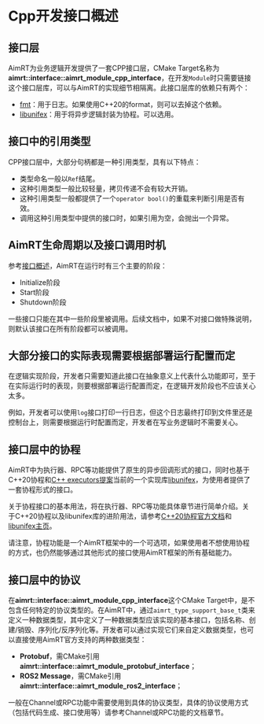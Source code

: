 # Cpp开发接口概述


## 接口层

AimRT为业务逻辑开发提供了一套CPP接口层，CMake Target名称为 **aimrt::interface::aimrt_module_cpp_interface**，在开发`Module`时只需要链接这个接口层库，可以与AimRT的实现细节相隔离。此接口层库的依赖只有两个：
- [fmt](https://github.com/fmtlib/fmt)：用于日志。如果使用C++20的format，则可以去掉这个依赖。
- [libunifex](https://github.com/facebookexperimental/libunifex)：用于将异步逻辑封装为协程。可以选用。


## 接口中的引用类型

CPP接口层中，大部分句柄都是一种引用类型，具有以下特点：
- 类型命名一般以`Ref`结尾。
- 这种引用类型一般比较轻量，拷贝传递不会有较大开销。
- 这种引用类型一般都提供了一个`operator bool()`的重载来判断引用是否有效。
- 调用这种引用类型中提供的接口时，如果引用为空，会抛出一个异常。

## AimRT生命周期以及接口调用时机


参考[接口概述](../interface/interface.md)，AimRT在运行时有三个主要的阶段：
- Initialize阶段
- Start阶段
- Shutdown阶段

一些接口只能在其中一些阶段里被调用。后续文档中，如果不对接口做特殊说明，则默认该接口在所有阶段都可以被调用。


## 大部分接口的实际表现需要根据部署运行配置而定

在逻辑实现阶段，开发者只需要知道此接口在抽象意义上代表什么功能即可，至于在实际运行时的表现，则要根据部署运行配置而定，在逻辑开发阶段也不应该关心太多。

例如，开发者可以使用`log`接口打印一行日志，但这个日志最终打印到文件里还是控制台上，则需要根据运行时配置而定，开发者在写业务逻辑时不需要关心。


## 接口层中的协程

AimRT中为执行器、RPC等功能提供了原生的异步回调形式的接口，同时也基于C++20协程和[C++ executors提案](https://www.open-std.org/jtc1/sc22/wg21/docs/papers/2020/p0443r14.html)当前的一个实现库[libunifex](https://github.com/facebookexperimental/libunifex)，为使用者提供了一套协程形式的接口。

关于协程接口的基本用法，将在执行器、RPC等功能具体章节进行简单介绍。关于C++20协程以及libunifex库的进阶用法，请参考[C++20协程官方文档](https://en.cppreference.com/w/cpp/language/coroutines)和[libunifex主页](https://github.com/facebookexperimental/libunifex)。

请注意，协程功能是一个AimRT框架中的一个可选项，如果使用者不想使用协程的方式，也仍然能够通过其他形式的接口使用AimRT框架的所有基础能力。


## 接口层中的协议

在**aimrt::interface::aimrt_module_cpp_interface**这个CMake Target中，是不包含任何特定的协议类型的。在AimRT中，通过`aimrt_type_support_base_t`类来定义一种数据类型，其中定义了一种数据类型应该实现的基本接口，包括名称、创建/销毁、序列化/反序列化等。开发者可以通过实现它们来自定义数据类型，也可以直接使用AimRT官方支持的两种数据类型：
- **Protobuf**，需CMake引用**aimrt::interface::aimrt_module_protobuf_interface**；
- **ROS2 Message**，需CMake引用**aimrt::interface::aimrt_module_ros2_interface**；

一般在Channel或RPC功能中需要使用到具体的协议类型，具体的协议使用方式（包括代码生成、接口使用等）请参考Channel或RPC功能的文档章节。

